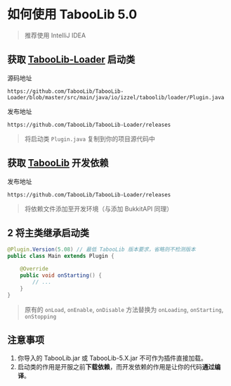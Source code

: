 # 如何使用 TabooLib 5.0
> 推荐使用 IntelliJ IDEA

## 获取 [TabooLib-Loader](https://github.com/TabooLib/TabooLib-Loader/releases) 启动类

源码地址
```
https://github.com/TabooLib/TabooLib-Loader/blob/master/src/main/java/io/izzel/taboolib/loader/Plugin.java
```
发布地址
```
https://github.com/TabooLib/TabooLib-Loader/releases
```
> 将启动类 `Plugin.java` 复制到你的项目源代码中

## 获取 [TabooLib](https://github.com/TabooLib/TabooLib-Loader/releases) 开发依赖

发布地址
```
https://github.com/TabooLib/TabooLib-Loader/releases
```
> 将依赖文件添加至开发环境（与添加 BukkitAPI 同理）

## 2 将主类继承启动类

```java
@Plugin.Version(5.08) // 最低 TabooLib 版本要求，省略则不检测版本
public class Main extends Plugin {

    @Override
    public void onStarting() {
        // ...
    }
}
```

> 原有的 `onLoad`, `onEnable`, `onDisable` 方法替换为 `onLoading`, `onStarting`, `onStopping`

## 注意事项

1. 你导入的 TabooLib.jar 或 TabooLib-5.X.jar 不可作为插件直接加载。
2. 启动类的作用是开服之前**下载依赖**，而开发依赖的作用是让你的代码**通过编译**。
